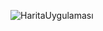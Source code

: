 ![HaritaUygulaması](https://user-images.githubusercontent.com/101280910/222901472-b87847f0-20e9-4dfc-9b70-3df560227d52.gif)
